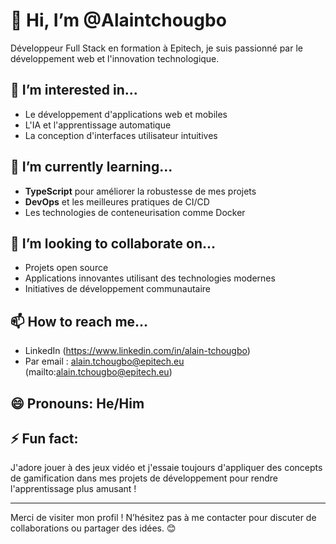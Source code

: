 # 👋 Hi, I’m @Alaintchougbo

Développeur Full Stack en formation à Epitech, je suis passionné par le développement web et l'innovation technologique.

## 👀 I’m interested in...

- Le développement d'applications web et mobiles
- L'IA et l'apprentissage automatique
- La conception d'interfaces utilisateur intuitives

## 🌱 I’m currently learning...

- **TypeScript** pour améliorer la robustesse de mes projets
- **DevOps** et les meilleures pratiques de CI/CD
- Les technologies de conteneurisation comme Docker

## 💞️ I’m looking to collaborate on...

- Projets open source
- Applications innovantes utilisant des technologies modernes
- Initiatives de développement communautaire

## 📫 How to reach me...

- LinkedIn (https://www.linkedin.com/in/alain-tchougbo)
- Par email : alain.tchougbo@epitech.eu (mailto:alain.tchougbo@epitech.eu)

## 😄 Pronouns: He/Him

## ⚡ Fun fact: 

J'adore jouer à des jeux vidéo et j'essaie toujours d'appliquer des concepts de gamification dans mes projets de développement pour rendre l'apprentissage plus amusant !

---

Merci de visiter mon profil ! N’hésitez pas à me contacter pour discuter de collaborations ou partager des idées. 😊
